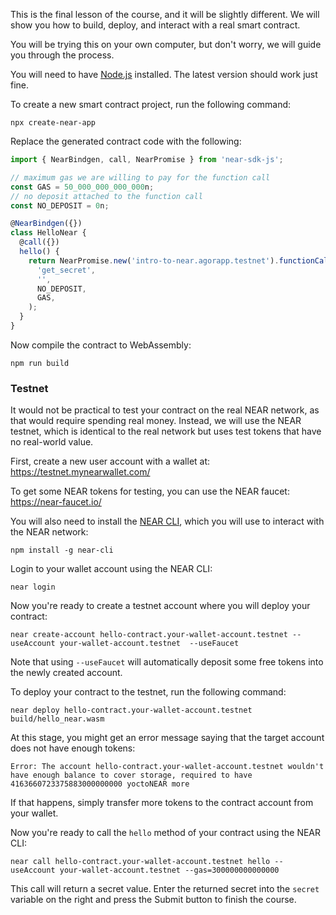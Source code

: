 This is the final lesson of the course, and it will be slightly different. We will show you how to build, deploy, and interact with a real smart contract.

You will be trying this on your own computer, but don't worry, we will guide you through the process.

You will need to have [Node.js](https://nodejs.org/en/download/) installed. The latest version should work just fine.

To create a new smart contract project, run the following command:

```
npx create-near-app
```

Replace the generated contract code with the following:

```typescript
import { NearBindgen, call, NearPromise } from 'near-sdk-js';

// maximum gas we are willing to pay for the function call
const GAS = 50_000_000_000_000n;
// no deposit attached to the function call
const NO_DEPOSIT = 0n;

@NearBindgen({})
class HelloNear {
  @call({})
  hello() {
    return NearPromise.new('intro-to-near.agorapp.testnet').functionCall(
      'get_secret',
      '',
      NO_DEPOSIT,
      GAS,
    );
  }
}
```

Now compile the contract to WebAssembly:

```
npm run build
```

### Testnet

It would not be practical to test your contract on the real NEAR network, as that would require spending real money. Instead, we will use the NEAR testnet, which is identical to the real network but uses test tokens that have no real-world value.

First, create a new user account with a wallet at: https://testnet.mynearwallet.com/

To get some NEAR tokens for testing, you can use the NEAR faucet: https://near-faucet.io/

You will also need to install the [NEAR CLI](https://docs.near.org/tools/near-cli), which you will use to interact with the NEAR network:

```
npm install -g near-cli
```

Login to your wallet account using the NEAR CLI:

```
near login
```

Now you're ready to create a testnet account where you will deploy your contract:

```
near create-account hello-contract.your-wallet-account.testnet --useAccount your-wallet-account.testnet  --useFaucet
```

Note that using `--useFaucet` will automatically deposit some free tokens into the newly created account.

To deploy your contract to the testnet, run the following command:

```
near deploy hello-contract.your-wallet-account.testnet build/hello_near.wasm
```

At this stage, you might get an error message saying that the target account does not have enough tokens:

```
Error: The account hello-contract.your-wallet-account.testnet wouldn't have enough balance to cover storage, required to have 4163660723375883000000000 yoctoNEAR more
```

If that happens, simply transfer more tokens to the contract account from your wallet.

Now you're ready to call the `hello` method of your contract using the NEAR CLI:

```
near call hello-contract.your-wallet-account.testnet hello --useAccount your-wallet-account.testnet --gas=300000000000000
```

This call will return a secret value. Enter the returned secret into the `secret` variable on the right and press the Submit button to finish the course.
